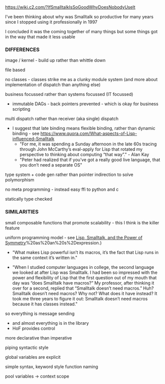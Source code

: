 https://wiki.c2.com/?IfSmalltalkIsSoGoodWhyDoesNobodyUseIt

I've been thinking about why was Smalltalk so productive for many years since I stopped using it professionally in 1997

I concluded it was the coming together of many things but some things got in the way that made it less usable


### DIFFERENCES

image / kernel - build up rather than whittle down

file based

no classes - classes strike me as a clunky module system (and more about implementation of dispatch than anything else)

business focussed rather than systems focussed (IT focussed)
- immutable DAGs - back pointers prevented - which is okay for business scripting

multi dispatch rather than receiver (aka single) dispatch
- I suggest that late binding means flexible binding, rather than dynamic binding - see 
  https://www.quora.com/What-aspects-of-Lisp-influenced-Smalltalk
  - "For me, it was spending a Sunday afternoon in the late 60s tracing through John McCarthy’s eval-apply for Lisp 
    that rotated my perspective to thinking about computing “that way”." - Alan Kay
  - "Peter had realized that if you’ve got a really good live language, that you don’t need a separate OS"

type system + code gen rather than pointer indirection to solve polymorphism

no meta programming - instead easy ffi to python and c

statically type checked


### SIMILARITIES

small composable functions that promote scalability - this I think is the killer feature

uniform programming model - see [Lisp, Smalltalk, and the Power of Symmetry](https://medium.com/smalltalk-talk/lisp-smalltalk-and-the-power-of-symmetry-8bd96aaa0c0c#:~:text=Smalltalk%2C%20like%20Lisp%2C%20runs%20in,)%20as%20an%20s%2Dexpression.)
- "What makes Lisp powerful isn’t its macros, it’s the fact that Lisp runs in the same context it’s written in."

- "When I studied computer languages in college, the second language we looked at after Lisp was Smalltalk. I 
  had been so impressed with the power and flexibility of Lisp that the first question out of my mouth that 
  day was “does Smalltalk have macros?” My professor, after thinking it over for a second, replied 
  that “Smalltalk doesn’t need macros.” Huh? Smalltalk doesn’t need macros? Why not? What does it have instead? 
  It took me three years to figure it out: Smalltalk doesn’t need macros because it has classes instead."

so everything is message sending
- and almost everything is in the library
- HoF provides control

more declarative than imperative

piping syntactic style

global variables are explicit

simple syntax, keyword style function naming

pool variables -> context scope


